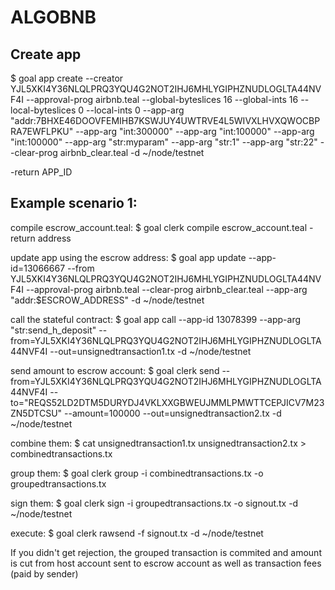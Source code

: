 # ALGOBNB


## Create app
$ goal app create --creator YJL5XKI4Y36NLQLPRQ3YQU4G2NOT2IHJ6MHLYGIPHZNUDLOGLTA44NVF4I  --approval-prog airbnb.teal  --global-byteslices 16 --global-ints 16 --local-byteslices 0 --local-ints 0 --app-arg "addr:7BHXE46DOOVFEMIHB7KSWJUY4UWTRVE4L5WIVXLHVXQWOCBPRA7EWFLPKU" --app-arg "int:300000" --app-arg "int:100000" --app-arg "int:100000" --app-arg "str:myparam" --app-arg "str:1" --app-arg "str:22" --clear-prog airbnb_clear.teal -d ~/node/testnet

-return APP_ID

## Example scenario 1:

compile escrow_account.teal:
$ goal clerk compile escrow_account.teal
-return address

update app using the escrow address:
$ goal app update --app-id=13066667 --from YJL5XKI4Y36NLQLPRQ3YQU4G2NOT2IHJ6MHLYGIPHZNUDLOGLTA44NVF4I  --approval-prog airbnb.teal   --clear-prog airbnb_clear.teal --app-arg "addr:$ESCROW_ADDRESS" -d ~/node/testnet

call the stateful contract:
$ goal app call --app-id 13078399  --app-arg "str:send_h_deposit" --from=YJL5XKI4Y36NLQLPRQ3YQU4G2NOT2IHJ6MHLYGIPHZNUDLOGLTA44NVF4I  --out=unsignedtransaction1.tx -d ~/node/testnet

send amount to escrow account:
$ goal clerk send --from=YJL5XKI4Y36NLQLPRQ3YQU4G2NOT2IHJ6MHLYGIPHZNUDLOGLTA44NVF4I --to="REQS52LD2DTM5DURYDJ4VKLXXGBWEUJMMLPMWTTCEPJICV7M23ZN5DTCSU" --amount=100000 --out=unsignedtransaction2.tx -d ~/node/testnet

combine them: 
$ cat unsignedtransaction1.tx unsignedtransaction2.tx > combinedtransactions.tx

group them:
$ goal clerk group -i combinedtransactions.tx -o groupedtransactions.tx

sign them:
$ goal clerk sign -i groupedtransactions.tx -o signout.tx -d ~/node/testnet

execute: 
$ goal clerk rawsend -f signout.tx -d ~/node/testnet

If you didn't get rejection, the grouped transaction is commited and amount is cut from host account sent to escrow account as well as transaction fees (paid by sender)
